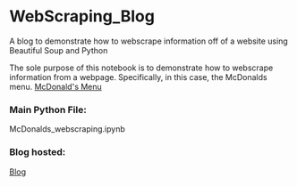 # WebScraping_Blog
A blog to demonstrate how to webscrape information off of a website using Beautiful Soup and Python

The sole purpose of this notebook is to demonstrate how to webscrape information from a webpage. Specifically, in this case, the McDonalds menu.
[McDonald's Menu](https://www.mcdonalds.com/us/en-us/full-menu.html)

### Main Python File:
McDonalds_webscraping.ipynb

### Blog hosted:
[Blog](https://bensdata.science.blog/2019/12/05/web-scraping-with-beautiful-soup/)
